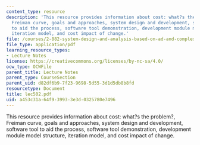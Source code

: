 ```yaml
---
content_type: resource
description: 'This resource provides information about cost: what?s the problem?,
  Freiman curve, goals and approaches, system design and development, software tool
  to aid the process, software tool demonstration, development module model structure,
  iteration model, and cost impact of change.'
file: /courses/2-882-system-design-and-analysis-based-on-ad-and-complexity-theories-spring-2005/a453c31a64f939933e3d0325780e7496_lec502.pdf
file_type: application/pdf
learning_resource_types:
- Lecture Notes
license: https://creativecommons.org/licenses/by-nc-sa/4.0/
ocw_type: OCWFile
parent_title: Lecture Notes
parent_type: CourseSection
parent_uid: d82df6b9-7f23-9698-5d55-3d1d5db8b8fd
resourcetype: Document
title: lec502.pdf
uid: a453c31a-64f9-3993-3e3d-0325780e7496
---
```

This resource provides information about cost: what?s the problem?, Freiman curve, goals and approaches, system design and development, software tool to aid the process, software tool demonstration, development module model structure, iteration model, and cost impact of change.